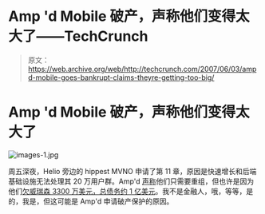 # Amp 'd Mobile 破产，声称他们变得太大了——TechCrunch

> 原文：<https://web.archive.org/web/http://techcrunch.com/2007/06/03/ampd-mobile-goes-bankrupt-claims-theyre-getting-too-big/>

# Amp 'd Mobile 破产，声称他们变得太大了

![images-1.jpg](img/178d0420fa3f2626db6e32dde2a816a9.png)

周五深夜，Helio 旁边的 hippest MVNO 申请了第 11 章，原因是快速增长和后端基础设施无法处理其 20 万用户群。Amp'd [声称](https://web.archive.org/web/20210119002219/http://get.ampd.com/About/Press/index.php)他们只需要重组，但也许是因为他们[欠威瑞森 3300 万美元，总债务约 1 亿美元](https://web.archive.org/web/20210119002219/http://www.beta.techcrunch.com/2007/06/02/ampd-mobile-implodes-burns-360-million-declares-bankruptcy/)。我不是金融人，哦，等等，是的，我是，但这可能是 Amp'd 申请破产保护的原因。